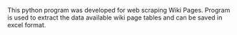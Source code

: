 This python program was developed for web scraping Wiki Pages. 
Program is used to extract the data available wiki page tables and can be saved in excel format.
